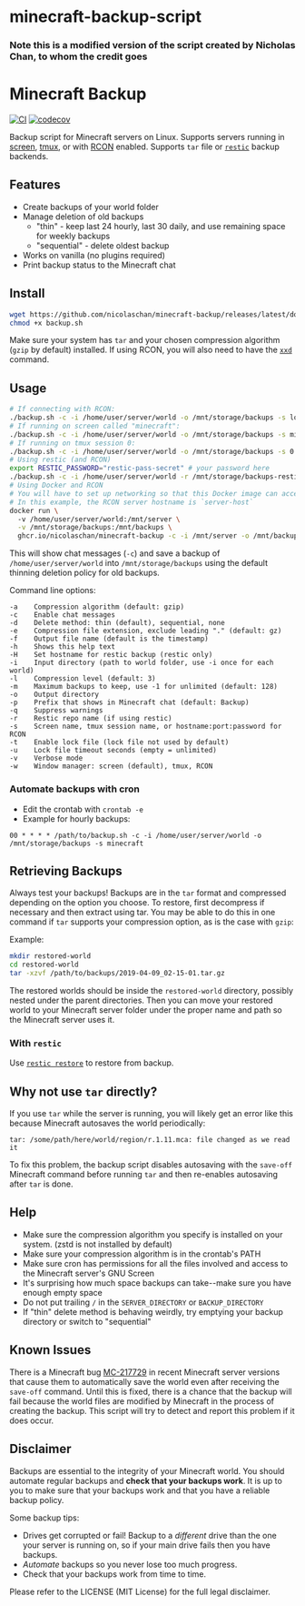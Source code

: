 # minecraft-backup-script 
### Note this is a modified version of the script created by Nicholas Chan, to whom the credit goes

# Minecraft Backup
[![CI](https://github.com/nicolaschan/minecraft-backup/actions/workflows/ci.yml/badge.svg)](https://github.com/nicolaschan/minecraft-backup/actions/workflows/ci.yml)
[![codecov](https://codecov.io/gh/nicolaschan/minecraft-backup/branch/master/graph/badge.svg?token=LCbVC4TbYJ)](https://codecov.io/gh/nicolaschan/minecraft-backup)

Backup script for Minecraft servers on Linux. 
Supports servers running in [screen](https://en.wikipedia.org/wiki/GNU_Screen), [tmux](https://en.wikipedia.org/wiki/Tmux), or with [RCON](https://wiki.vg/RCON) enabled. Supports `tar` file or [`restic`](https://restic.net/) backup backends.

## Features
- Create backups of your world folder
- Manage deletion of old backups
  - "thin" - keep last 24 hourly, last 30 daily, and use remaining space for weekly backups
  - "sequential" - delete oldest backup
- Works on vanilla (no plugins required)
- Print backup status to the Minecraft chat

## Install
```bash
wget https://github.com/nicolaschan/minecraft-backup/releases/latest/download/backup.sh
chmod +x backup.sh
```

Make sure your system has `tar` and your chosen compression algorithm (`gzip` by default) installed.
If using RCON, you will also need to have the [`xxd`](https://linux.die.net/man/1/xxd) command.

## Usage
```bash
# If connecting with RCON:
./backup.sh -c -i /home/user/server/world -o /mnt/storage/backups -s localhost:25575:secret -w rcon
# If running on screen called "minecraft":
./backup.sh -c -i /home/user/server/world -o /mnt/storage/backups -s minecraft
# If running on tmux session 0:
./backup.sh -c -i /home/user/server/world -o /mnt/storage/backups -s 0 -w tmux 
# Using restic (and RCON)
export RESTIC_PASSWORD="restic-pass-secret" # your password here
./backup.sh -c -i /home/user/server/world -r /mnt/storage/backups-restic -s localhost:25575:secret -w rcon
# Using Docker and RCON
# You will have to set up networking so that this Docker image can access the RCON server
# In this example, the RCON server hostname is `server-host`
docker run \ 
  -v /home/user/server/world:/mnt/server \
  -v /mnt/storage/backups:/mnt/backups \
  ghcr.io/nicolaschan/minecraft-backup -c -i /mnt/server -o /mnt/backups -s server-host:25575:secret -w rcon
```

This will show chat messages (`-c`) and save a backup of `/home/user/server/world` into `/mnt/storage/backups` using the default thinning deletion policy for old backups.

Command line options:
```text
-a    Compression algorithm (default: gzip)
-c    Enable chat messages
-d    Delete method: thin (default), sequential, none
-e    Compression file extension, exclude leading "." (default: gz)
-f    Output file name (default is the timestamp)
-h    Shows this help text
-H    Set hostname for restic backup (restic only)
-i    Input directory (path to world folder, use -i once for each world)
-l    Compression level (default: 3)
-m    Maximum backups to keep, use -1 for unlimited (default: 128)
-o    Output directory
-p    Prefix that shows in Minecraft chat (default: Backup)
-q    Suppress warnings
-r    Restic repo name (if using restic)
-s    Screen name, tmux session name, or hostname:port:password for RCON
-t    Enable lock file (lock file not used by default)
-u    Lock file timeout seconds (empty = unlimited)
-v    Verbose mode
-w    Window manager: screen (default), tmux, RCON
```

### Automate backups with cron
- Edit the crontab with `crontab -e`
- Example for hourly backups:
```
00 * * * * /path/to/backup.sh -c -i /home/user/server/world -o /mnt/storage/backups -s minecraft
```

## Retrieving Backups
Always test your backups! Backups are in the `tar` format and compressed depending on the option you choose. To restore, first decompress if necessary and then extract using tar. You may be able to do this in one command if `tar` supports your compression option, as is the case with `gzip`:

Example:
```bash
mkdir restored-world
cd restored-world
tar -xzvf /path/to/backups/2019-04-09_02-15-01.tar.gz
```

The restored worlds should be inside the `restored-world` directory, possibly nested under the parent directories. Then you can move your restored world to your Minecraft server folder under the proper name and path so the Minecraft server uses it.

### With `restic`
Use [`restic restore`](https://restic.readthedocs.io/en/latest/050_restore.html) to restore from backup.

## Why not use `tar` directly?
If you use `tar` while the server is running, you will likely get an error like this because Minecraft autosaves the world periodically:
```
tar: /some/path/here/world/region/r.1.11.mca: file changed as we read it
```
To fix this problem, the backup script disables autosaving with the `save-off` Minecraft command before running `tar` and then re-enables autosaving after `tar` is done. 

## Help
- Make sure the compression algorithm you specify is installed on your system. (zstd is not installed by default)
- Make sure your compression algorithm is in the crontab's PATH
- Make sure cron has permissions for all the files involved and access to the Minecraft server's GNU Screen
- It's surprising how much space backups can take--make sure you have enough empty space
- Do not put trailing `/` in the `SERVER_DIRECTORY` or `BACKUP_DIRECTORY`
- If "thin" delete method is behaving weirdly, try emptying your backup directory or switch to "sequential"

## Known Issues
There is a Minecraft bug [MC-217729](https://bugs.mojang.com/projects/MC/issues/MC-217729) in recent Minecraft server versions that cause them to automatically save the world even after receiving the `save-off` command. Until this is fixed, there is a chance that the backup will fail because the world files are modified by Minecraft in the process of creating the backup. This script will try to detect and report this problem if it does occur.

## Disclaimer
Backups are essential to the integrity of your Minecraft world. You should automate regular backups and **check that your backups work**. It is up to you to make sure that your backups work and that you have a reliable backup policy. 

Some backup tips:
- Drives get corrupted or fail! Backup to a _different_ drive than the one your server is running on, so if your main drive fails then you have backups.
- _Automate_ backups so you never lose too much progress.
- Check that your backups work from time to time.

Please refer to the LICENSE (MIT License) for the full legal disclaimer.
